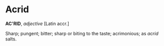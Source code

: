 # Acrid

**AC'RID**, _adjective_ \[Latin accr.\]

Sharp; pungent; bitter; sharp or biting to the taste; acrimonious; as _acrid_ salts.